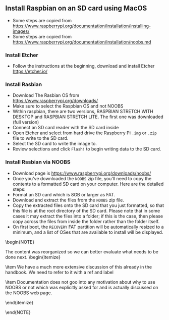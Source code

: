 
## Install Raspbian on an SD card using MacOS

* Some steps are copied from <https://www.raspberrypi.org/documentation/installation/installing-images/>
* Some steps are copied from <https://www.raspberrypi.org/documentation/installation/noobs.md>

### Install Etcher

* Follow the instructions at the beginning, download and install Etcher https://etcher.io/

### Install Rasbian 

* Download The Rasbian OS from <https://www.raspberrypi.org/downloads/>
* Make sure to select the Raspbian OS and not NOOBS
* Within raspbian, there are two versions, RASPBIAN STRETCH WITH DESKTOP and RASPBIAN STRETCH 
  LITE. The first one was downloaded (full version)
* Connect an SD card reader with the SD card inside 
* Open Etcher and select from hard drive the Raspberry Pi `.img` or  `.zip` file to write to the 
  SD card.
* Select the SD card to write the image to.
* Review selections and click `Flash!` to begin writing data to the SD card.

### Install Rssbian via NOOBS

* Download page is <https://www.raspberrypi.org/downloads/noobs/>
* Once you've downloaded the `NOOBS` zip file, you'll need to copy the contents to a formatted SD 
  card on your computer. Here are the detailed steps: 
* Format an SD card which is 8GB or larger as FAT. 
* Download and extract the files from the `NOOBS` zip file.
* Copy the extracted files onto the SD card that you just formatted, so that this file is at 
  the root directory of the SD card. Please note that in some cases it may extract the files into 
  a folder; if this is the case, then please copy across the files from inside the folder rather 
  than the folder itself.
* On first boot, the `RECOVERY` FAT partition will be automatically resized to a minimum, and a 
  list of OSes that are available to install will be displayed.
  
\begin{NOTE}

The content was reorganized so we can better evaluate what needs to be done next. 
\begin{itemize}

\item We have a much more extensive discussion of this already in the handbook. We need to refer to it with a ref and label

\item Documentation does not goo into any motivation about why to use NOOBS or not which was explicitly asked for
   and is actually discussed on the NOOBS web page.

\end{itemize}

\end{NOTE}
